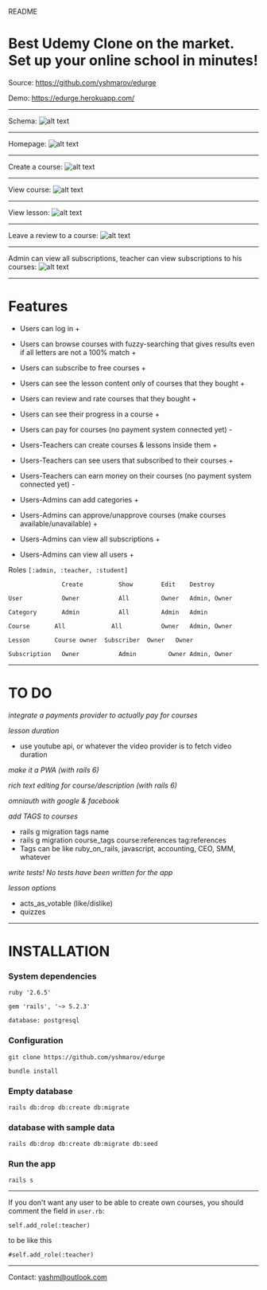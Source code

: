 README

# Best Udemy Clone on the market. Set up your online school in minutes!

Source: https://github.com/yshmarov/edurge

Demo: https://edurge.herokuapp.com/

---

Schema: 
![alt text](https://imgur.com/jnyWARu.png "Schema")

---

Homepage: 
![alt text](https://imgur.com/QJvjyJb.png "Homepage")

---

Create a course:
![alt text](https://imgur.com/e3AyIZO.png "Create a course")

---

View course:
![alt text](https://i.imgur.com/vCalc35.png "View course")

---

View lesson:
![alt text](https://i.imgur.com/07pcKLV.png "View lesson")

---

Leave a review to a course:
![alt text](https://i.imgur.com/rUMqBDO.png "Leave a review to a course")

---

Admin can view all subscriptions, teacher can view subscriptions to his courses:
![alt text](https://i.imgur.com/Hw87nOr.png "Admin can view all subscriptions, teacher can view subscriptions to his courses")

---

# Features

* Users can log in +

* Users can browse courses with fuzzy-searching that gives results even if all letters are not a 100% match +
* Users can subscribe to free courses +
* Users can see the lesson content only of courses that they bought +
* Users can review and rate courses that they bought +
* Users can see their progress in a course +
* Users can pay for courses (no payment system connected yet) -

* Users-Teachers can create courses & lessons inside them +
* Users-Teachers can see users that subscribed to their courses +
* Users-Teachers can earn money on  their courses (no payment system connected yet) -

* Users-Admins can add categories +
* Users-Admins can approve/unapprove courses (make courses available/unavailable) +
* Users-Admins can view all subscriptions +
* Users-Admins can view all users +

Roles `[:admin, :teacher, :student]`

`        	    Create	        Show	    Edit	Destroy`

`User	        Owner	        All	        Owner	Admin, Owner`

`Category	    Admin	        All	        Admin	Admin`

`Course	      All	          All	        Owner	Admin, Owner`

`Lesson	      Course owner	Subscriber	Owner	Owner`

`Subscription	Owner	        Admin	      Owner	Admin, Owner`

---

# TO DO

*integrate a payments provider to actually pay for courses*

*lesson duration*
* use youtube api, or whatever the video provider is to fetch video duration

*make it a PWA (with rails 6)*

*rich text editing for course/description (with rails 6)*

*omniauth with google & facebook*

*add TAGS to courses*
* rails g migration tags name
* rails g migration course_tags course:references tag:references
* Tags can be like ruby_on_rails, javascript, accounting, CEO, SMM, whatever

*write tests! No tests have been written for the app*

*lesson options*
* acts_as_votable (like/dislike)
* quizzes

---

# INSTALLATION

### System dependencies

`ruby '2.6.5'`

`gem 'rails', '~> 5.2.3'`

`database: postgresql`

### Configuration

`git clone https://github.com/yshmarov/edurge`

`bundle install`

### Empty database

`rails db:drop db:create db:migrate`

###  database with sample data

`rails db:drop db:create db:migrate db:seed`

### Run the app

`rails s`

---

If you don't want any user to be able to create own courses, you should comment the field in `user.rb`:

  `self.add_role(:teacher)`

to be like this

  `#self.add_role(:teacher)`

---

Contact: yashm@outlook.com

